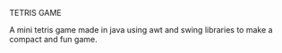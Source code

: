TETRIS GAME

A mini tetris game made in java using awt and swing libraries to make a compact and fun game.
